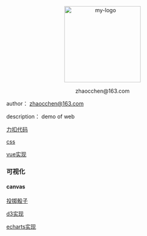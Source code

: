 <p align="center">
	<img width="200" height="200" src="./logo.png" alt="my-logo">
	<p align="center">zhaocchen@163.com</p>
</p>



author： zhaocchen@163.com

description： demo of web

[力扣代码](<https://github.com/daaasheng/dash/tree/master/leetcode>)

[css](https://daaasheng.github.io/dash/css)

[vue实现](https://daaasheng.github.io/dash/vue "https://daaasheng.github.io/dash/vue")

### 可视化

#### canvas

[投掷骰子](https://daaasheng.github.io/dash/game/craps/craps.html)



[d3实现](https://daaasheng.github.io/dash/d3)

[echarts实现](https://daaasheng.github.io/dash/echarts)



​    

